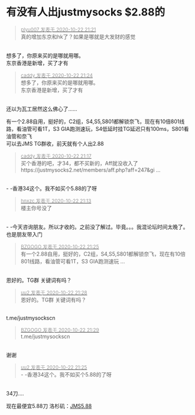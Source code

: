# 有没有人出justmysocks  $2.88的


<div class="quote"><blockquote><font size="2"><a href="https://www.hostloc.com/forum.php?mod=redirect&amp;goto=findpost&amp;pid=9338094&amp;ptid=757356" target="_blank"><font color="#999999">plyu007 发表于 2020-10-22 21:21</font></a></font><br />
真的增加东京和hk了？如果是哪就是大发财的感觉</blockquote></div><br />
想多了，你原来买的是哪就用哪。<br />
东京香港是新增，买了才有

<div class="quote"><blockquote><font size="2"><a href="https://www.hostloc.com/forum.php?mod=redirect&amp;goto=findpost&amp;pid=9338108&amp;ptid=757356" target="_blank"><font color="#999999">caddy 发表于 2020-10-22 21:24</font></a></font><br />
想多了，你原来买的是哪就用哪。<br />
东京香港是新增，买了才有</blockquote></div><br />
<img src="static/image/smiley/default/lol.gif" smilieid="12" border="0" alt="" />还以为瓦工居然这么佛心了……

有一个2.88自用，挺好的，C2组，S4,S5,S801都解锁奈飞，现在有10倍801线路，看油管可看1T，S3 GIA跑测速玩，S4低延时挂TG延迟只有100ms，S801看油管和奈飞<br />
可以去JMS TG群收，前天就有个人出2.88<img id="aimg_j5Cny" onclick="zoom(this, this.src, 0, 0, 0)" class="zoom" src="https://cdn.jsdelivr.net/gh/hishis/forum-master/public/images/patch.gif" onmouseover="img_onmouseoverfunc(this)" onload="thumbImg(this)" border="0" alt="" />

<div class="quote"><blockquote><font size="2"><a href="https://www.hostloc.com/forum.php?mod=redirect&amp;goto=findpost&amp;pid=9338069&amp;ptid=757356" target="_blank"><font color="#999999">caddy 发表于 2020-10-22 21:17</font></a></font><br />
买个香港的吧，才34，都不买新的，Aff就没收入了&nbsp; &nbsp;<br />
https://justmysocks2.net/members/aff.php?aff=247&amp;gi ...</blockquote></div><br />
- -香港34这个。我不如买个5.88的了呀

<div class="quote"><blockquote><font size="2"><a href="https://www.hostloc.com/forum.php?mod=redirect&amp;goto=findpost&amp;pid=9338049&amp;ptid=757356" target="_blank"><font color="#999999">hnxzc 发表于 2020-10-22 21:13</font></a></font><br />
楼主你号没了</blockquote></div><br />
- -今天咨询朋友。所以才收的。之前没了解过。毕竟。。。我混论坛时间太晚了。也是朋友带入门

<div class="quote"><blockquote><font size="2"><a href="https://www.hostloc.com/forum.php?mod=redirect&amp;goto=findpost&amp;pid=9338114&amp;ptid=757356" target="_blank"><font color="#999999">BZGOGO 发表于 2020-10-22 21:25</font></a></font><br />
有一个2.88自用，挺好的，C2组，S4,S5,S801都解锁奈飞，现在有10倍801线路，看油管可看1T，S3 GIA跑测速玩 ...</blockquote></div><br />
恩好的。TG群 关键词有吗？

<div class="quote"><blockquote><font size="2"><a href="https://www.hostloc.com/forum.php?mod=redirect&amp;goto=findpost&amp;pid=9338135&amp;ptid=757356" target="_blank"><font color="#999999">uu2 发表于 2020-10-22 21:28</font></a></font><br />
恩好的。TG群 关键词有吗？</blockquote></div><br />
t.me/justmysockscn<img id="aimg_bZ1Ia" onclick="zoom(this, this.src, 0, 0, 0)" class="zoom" src="https://cdn.jsdelivr.net/gh/hishis/forum-master/public/images/patch.gif" onmouseover="img_onmouseoverfunc(this)" onload="thumbImg(this)" border="0" alt="" />

<div class="quote"><blockquote><font size="2"><a href="https://www.hostloc.com/forum.php?mod=redirect&amp;goto=findpost&amp;pid=9338143&amp;ptid=757356" target="_blank"><font color="#999999">BZGOGO 发表于 2020-10-22 21:29</font></a></font><br />
t.me/justmysockscn</blockquote></div><br />
谢谢

<div class="quote"><blockquote><font size="2"><a href="https://www.hostloc.com/forum.php?mod=redirect&amp;goto=findpost&amp;pid=9338115&amp;ptid=757356" target="_blank"><font color="#999999">uu2 发表于 2020-10-22 21:25</font></a></font><br />
- -香港34这个。我不如买个5.88的了呀</blockquote></div><br />
34刀....

现在最便宜5.88刀 洛杉矶：<a href="https://www.justmysocks.shop" target="_blank">JMS5.88</a>
